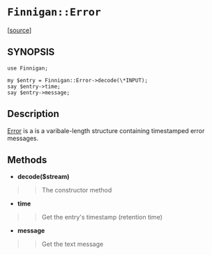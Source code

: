 # `Finnigan::Error` #

[[source](http://code.google.com/p/unfinnigan/source/browse/perl/Finnigan/lib/Finnigan/Error.pm)]

## SYNOPSIS ##

```
use Finnigan;

my $entry = Finnigan::Error->decode(\*INPUT);
say $entry->time;
say $entry->message;
```

## Description ##

[Error](Error.md) is a is a varibale-length structure containing timestamped error messages.

## Methods ##

  * **decode($stream)**
> > The constructor method

  * **time**
> > Get the entry's timestamp (retention time)

  * **message**
> > Get the text message